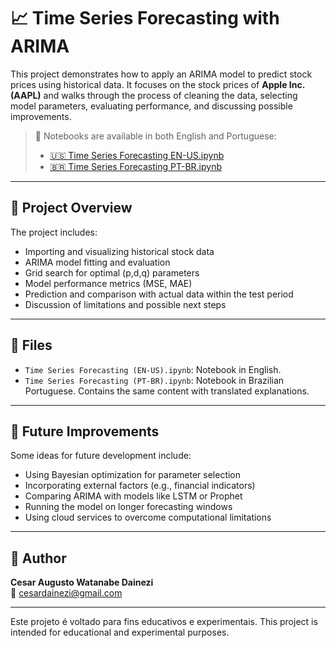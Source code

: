 # 📈 Time Series Forecasting with ARIMA

This project demonstrates how to apply an ARIMA model to predict stock prices using historical data. It focuses on the stock prices of **Apple Inc. (AAPL)** and walks through the process of cleaning the data, selecting model parameters, evaluating performance, and discussing possible improvements.

> 🔗 Notebooks are available in both English and Portuguese:
> - [🇺🇸 Time Series Forecasting EN-US.ipynb](./Time%20Series%20Forecasting%20EN-US.ipynb)
> - [🇧🇷 Time Series Forecasting PT-BR.ipynb](./Time%20Series%20Forecasting%20PT-BR.ipynb)

---

## 🧠 Project Overview

The project includes:
- Importing and visualizing historical stock data
- ARIMA model fitting and evaluation
- Grid search for optimal (p,d,q) parameters
- Model performance metrics (MSE, MAE)
- Prediction and comparison with actual data within the test period
- Discussion of limitations and possible next steps

---

## 📂 Files

- `Time Series Forecasting (EN-US).ipynb`: Notebook in English.
- `Time Series Forecasting (PT-BR).ipynb`: Notebook in Brazilian Portuguese. Contains the same content with translated explanations.

---

## 🚀 Future Improvements

Some ideas for future development include:
- Using Bayesian optimization for parameter selection
- Incorporating external factors (e.g., financial indicators)
- Comparing ARIMA with models like LSTM or Prophet
- Running the model on longer forecasting windows
- Using cloud services to overcome computational limitations

---

## 👤 Author

**Cesar Augusto Watanabe Dainezi**  
📧 cesardainezi@gmail.com

---

Este projeto é voltado para fins educativos e experimentais. 
This project is intended for educational and experimental purposes.

